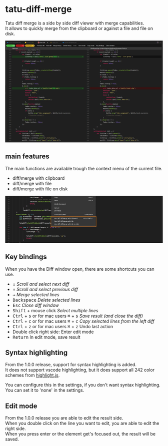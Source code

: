 # tatu-diff-merge

Tatu diff merge is a side by side diff viewer with merge capabilities.  
It allows to quickly merge from the clipboard or against a file and file on disk.

![Preview](images/preview.jpg)

## main features
The main functions are available trough the context menu of the current file.  

* diff/merge with clipboard
* diff/merge with file
* diff/merge with file on disk

![Context menu](images/context-menu.jpg)

## Key bindings
When you have the Diff window open, there are some shortcuts you can use.

 * <kbd>&downarrow;</kbd> *Scroll and select next diff*  
 * <kbd>&uparrow;</kbd> *Scroll and select previous diff*
 * <kbd>&rightarrow;</kbd> *Merge selected lines*
 * <kbd>Backspace</kbd> *Delete selected lines*
 * <kbd>Esc</kbd> *Close diff window*
 * <kbd>Shift</kbd> + mouse click *Select multiple lines*  
 * <kbd>Ctrl</kbd> + <kbd>s</kbd> or for mac users <kbd>&#8984;</kbd> + <kbd>s</kbd> *Save result (and close the diff)*
 * <kbd>Ctrl</kbd> + <kbd>c</kbd> or for mac users <kbd>&#8984;</kbd> + <kbd>c</kbd> *Copy selected lines from the left diff*  
 * <kbd>Ctrl</kbd> + <kbd>z</kbd> or for mac users <kbd>&#8984;</kbd> + <kbd>z</kbd> Undo last action
 * Double click right side: Enter edit mode
 * <kbd>Return</kbd> In edit mode, save result

## Syntax highlighting
From the 1.0.0 release, support for syntax highlighting is added.  
It does not support vscode highlighting, but it does support all 242 color schemes from [highlight.js](https://highlightjs.org/static/demo/).  

You can configure this in the settings, if you don't want syntax highlighting.  
You can set it to 'none' in the settings.

## Edit mode
From the 1.0.0 release you are able to edit the result side.  
When you double click on the line you want to edit, you are able to edit the right side.  
When you press enter or the element get's focused out, the result will be saved.